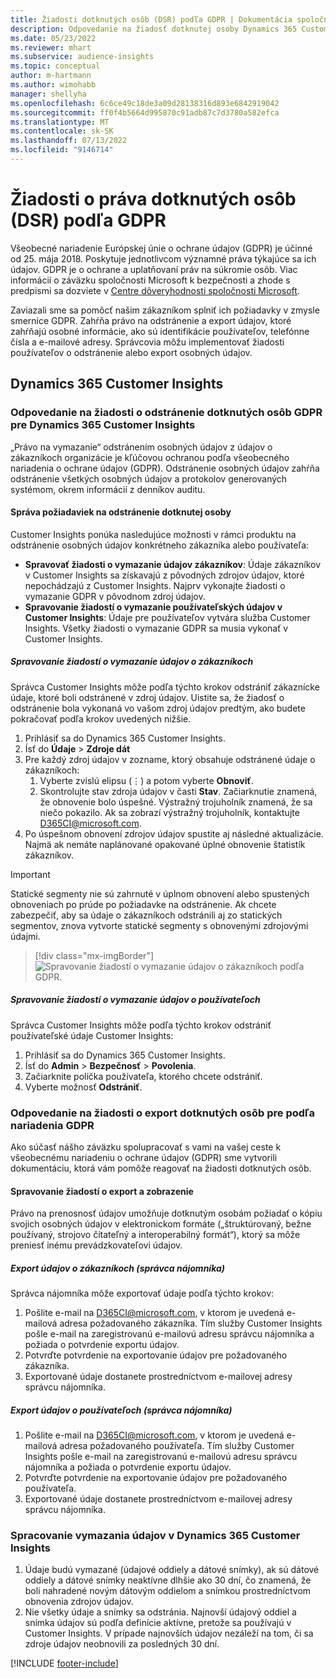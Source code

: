 ```yaml
---
title: Žiadosti dotknutých osôb (DSR) podľa GDPR | Dokumentácia spoločnosti Microsoft
description: Odpovedanie na žiadosť dotknutej osoby Dynamics 365 Customer Insights.
ms.date: 05/23/2022
ms.reviewer: mhart
ms.subservice: audience-insights
ms.topic: conceptual
author: m-hartmann
ms.author: wimohabb
manager: shellyha
ms.openlocfilehash: 6c6ce49c18de3a09d28138316d893e6842919042
ms.sourcegitcommit: ff0f4b5664d995870c91adb87c7d3780a582efca
ms.translationtype: MT
ms.contentlocale: sk-SK
ms.lasthandoff: 07/13/2022
ms.locfileid: "9146714"
---
```

# <a name="data-subject-rights-dsr-requests-under-gdpr"></a>Žiadosti o práva dotknutých osôb (DSR) podľa GDPR

Všeobecné nariadenie Európskej únie o ochrane údajov (GDPR) je účinné od 25. mája 2018. Poskytuje jednotlivcom významné práva týkajúce sa ich údajov. GDPR je o ochrane a uplatňovaní práv na súkromie osôb. Viac informácií o záväzku spoločnosti Microsoft k bezpečnosti a zhode s predpismi sa dozviete v [Centre dôveryhodnosti spoločnosti Microsoft](https://www.microsoft.com/trust-center).

Zaviazali sme sa pomôcť našim zákazníkom splniť ich požiadavky v zmysle smernice GDPR. Zahŕňa právo na odstránenie a export údajov, ktoré zahŕňajú osobné informácie, ako sú identifikácie používateľov, telefónne čísla a e-mailové adresy. Správcovia môžu implementovať žiadosti používateľov o odstránenie alebo export osobných údajov.

## <a name="dynamics-365-customer-insights"></a>Dynamics 365 Customer Insights

### <a name="responding-to-gdpr-data-subject-delete-requests-for-dynamics-365-customer-insights"></a>Odpovedanie na žiadosti o odstránenie dotknutých osôb GDPR pre Dynamics 365 Customer Insights

„Právo na vymazanie“ odstránením osobných údajov z údajov o zákazníkoch organizácie je kľúčovou ochranou podľa všeobecného nariadenia o ochrane údajov (GDPR). Odstránenie osobných údajov zahŕňa odstránenie všetkých osobných údajov a protokolov generovaných systémom, okrem informácií z denníkov auditu.

#### <a name="manage-data-subject-delete-requests"></a>Správa požiadaviek na odstránenie dotknutej osoby

Customer Insights ponúka nasledujúce možnosti v rámci produktu na odstránenie osobných údajov konkrétneho zákazníka alebo používateľa:

- **Spravovať žiadosti o vymazanie údajov zákazníkov**: Údaje zákazníkov v Customer Insights sa získavajú z pôvodných zdrojov údajov, ktoré nepochádzajú z Customer Insights. Najprv vykonajte žiadosti o vymazanie GDPR v pôvodnom zdroj údajov.
- **Spravovanie žiadostí o vymazanie používateľských údajov v Customer Insights**: Údaje pre používateľov vytvára služba Customer Insights. Všetky žiadosti o vymazanie GDPR sa musia vykonať v Customer Insights.

##### <a name="manage-requests-to-delete-customer-data"></a>Spravovanie žiadostí o vymazanie údajov o zákazníkoch

Správca Customer Insights môže podľa týchto krokov odstrániť zákaznícke údaje, ktoré boli odstránené v zdroj údajov. Uistite sa, že žiadosť o odstránenie bola vykonaná vo vašom zdroj údajov predtým, ako budete pokračovať podľa krokov uvedených nižšie. 

1. Prihlásiť sa do Dynamics 365 Customer Insights.
1. Ísť do **Údaje** > **Zdroje dát**
1. Pre každý zdroj údajov v zozname, ktorý obsahuje odstránené údaje o zákazníkoch:
   1. Vyberte zvislú elipsu (&vellip;) a potom vyberte **Obnoviť**.
   1. Skontrolujte stav zdroja údajov v časti **Stav**. Začiarknutie znamená, že obnovenie bolo úspešné. Výstražný trojuholník znamená, že sa niečo pokazilo. Ak sa zobrazí výstražný trojuholník, kontaktujte D365CI@microsoft.com.
1. Po úspešnom obnovení zdrojov údajov spustite aj následné aktualizácie. Najmä ak nemáte naplánované opakované úplné obnovenie štatistík zákazníkov. 

> [!IMPORTANT]
> Statické segmenty nie sú zahrnuté v úplnom obnovení alebo spustených obnoveniach po prúde po požiadavke na odstránenie. Ak chcete zabezpečiť, aby sa údaje o zákazníkoch odstránili aj zo statických segmentov, znova vytvorte statické segmenty s obnovenými zdrojovými údajmi.

> [!div class="mx-imgBorder"]
> ![Spravovanie žiadostí o vymazanie údajov o zákazníkoch podľa GDPR.](media/gdpr-data-sources.png "Spravovanie žiadostí o vymazanie údajov o zákazníkoch podľa GDPR")

##### <a name="manage-delete-requests-for-user-data"></a>Spravovanie žiadostí o vymazanie údajov o používateľoch

Správca Customer Insights môže podľa týchto krokov odstrániť používateľské údaje Customer Insights:

1. Prihlásiť sa do Dynamics 365 Customer Insights.
2. Ísť do **Admin** > **Bezpečnosť** > **Povolenia**.
3. Začiarknite políčka používateľa, ktorého chcete odstrániť.
4. Vyberte možnosť **Odstrániť**.

### <a name="responding-to-gdpr-data-subject-export-requests"></a>Odpovedanie na žiadosti o export dotknutých osôb pre podľa nariadenia GDPR

Ako súčasť nášho záväzku spolupracovať s vami na vašej ceste k všeobecnému nariadeniu o ochrane údajov (GDPR) sme vytvorili dokumentáciu, ktorá vám pomôže reagovať na žiadosti dotknutých osôb.

#### <a name="manage-export-and-view-requests"></a>Spravovanie žiadostí o export a zobrazenie

Právo na prenosnosť údajov umožňuje dotknutým osobám požiadať o kópiu svojich osobných údajov v elektronickom formáte („štruktúrovaný, bežne používaný, strojovo čitateľný a interoperabilný formát“), ktorý sa môže preniesť inému prevádzkovateľovi údajov.

##### <a name="export-customer-data-tenant-admin"></a>Export údajov o zákazníkoch (správca nájomníka)

Správca nájomníka môže exportovať údaje podľa týchto krokov:

1. Pošlite e-mail na D365CI@microsoft.com, v ktorom je uvedená e-mailová adresa požadovaného zákazníka. Tím služby Customer Insights pošle e-mail na zaregistrovanú e-mailovú adresu správcu nájomníka a požiada o potvrdenie exportu údajov.
2. Potvrďte potvrdenie na exportovanie údajov pre požadovaného zákazníka.
3. Exportované údaje dostanete prostredníctvom e-mailovej adresy správcu nájomníka.

##### <a name="export-user-data-tenant-admin"></a>Export údajov o používateľoch (správca nájomníka)

1. Pošlite e-mail na D365CI@microsoft.com, v ktorom je uvedená e-mailová adresa požadovaného používateľa. Tím služby Customer Insights pošle e-mail na zaregistrovanú e-mailovú adresu správcu nájomníka a požiada o potvrdenie exportu údajov.
2. Potvrďte potvrdenie na exportovanie údajov pre požadovaného používateľa.
3. Exportované údaje dostanete prostredníctvom e-mailovej adresy správcu nájomníka.

### <a name="data-deletion-handling-in-dynamics-365-customer-insights"></a>Spracovanie vymazania údajov v Dynamics 365 Customer Insights

1. Údaje budú vymazané (údajové oddiely a dátové snímky), ak sú dátové oddiely a dátové snímky neaktívne dlhšie ako 30 dní, čo znamená, že boli nahradené novým dátovým oddielom a snímkou prostredníctvom obnovenia zdrojov údajov.
2. Nie všetky údaje a snímky sa odstránia. Najnovší údajový oddiel a snímka údajov sú podľa definície aktívne, pretože sa používajú v Customer Insights. V prípade najnovších údajov nezáleží na tom, či sa zdroje údajov neobnovili za posledných 30 dní.

[!INCLUDE [footer-include](includes/footer-banner.md)]
